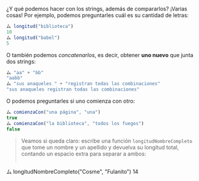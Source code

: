 ¿Y qué podemos hacer con los strings, además de compararlos? ¡Varias cosas! Por ejemplo, podemos preguntarles cuál es su cantidad de letras:

```javascript
ム longitud("biblioteca")
10
ム longitud("babel")
5
```

O también podemos _concatenarlos_, es decir, obtener **uno nuevo** que junta dos strings:

```javascript
ム "aa" + "bb"
"aabb"
ム "sus anaqueles " + "registran todas las combinaciones"
"sus anaqueles registran todas las combinaciones"
```

O podemos preguntarles si uno comienza con otro:

```javascript
ム comienzaCon("una página", "una")
true
ム comienzaCon("la biblioteca", "todos los fuegos")
false
```

> Veamos si queda claro: escribe una función `longitudNombreCompleto` que tome un nombre y un apellido y devuelva su longitud total, contando un espacio extra para separar a ambos:
> 
> ```javascript
ム longitudNombreCompleto("Cosme", "Fulanito")
14
```